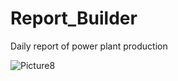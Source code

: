 # Report_Builder
Daily report of power plant production

 ![Picture8](https://github.com/user-attachments/assets/da66246e-1077-4820-a3b6-8861a832b5b0)
